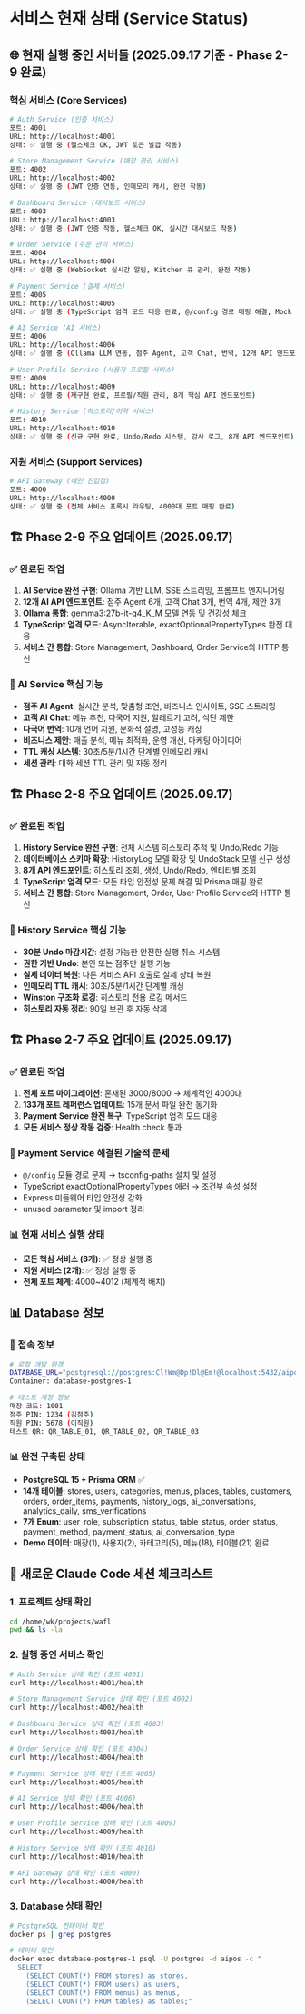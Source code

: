# 서비스 현재 상태 (Service Status)

## 🌐 현재 실행 중인 서버들 (2025.09.17 기준 - Phase 2-9 완료)

### 핵심 서비스 (Core Services)
```bash
# Auth Service (인증 서비스)
포트: 4001
URL: http://localhost:4001
상태: ✅ 실행 중 (헬스체크 OK, JWT 토큰 발급 작동)

# Store Management Service (매장 관리 서비스)
포트: 4002
URL: http://localhost:4002
상태: ✅ 실행 중 (JWT 인증 연동, 인메모리 캐시, 완전 작동)

# Dashboard Service (대시보드 서비스)
포트: 4003
URL: http://localhost:4003
상태: ✅ 실행 중 (JWT 인증 작동, 헬스체크 OK, 실시간 대시보드 작동)

# Order Service (주문 관리 서비스)
포트: 4004
URL: http://localhost:4004
상태: ✅ 실행 중 (WebSocket 실시간 알림, Kitchen 큐 관리, 완전 작동)

# Payment Service (결제 서비스)
포트: 4005
URL: http://localhost:4005
상태: ✅ 실행 중 (TypeScript 엄격 모드 대응 완료, @/config 경로 매핑 해결, Mock PG 정상 작동)

# AI Service (AI 서비스)
포트: 4006
URL: http://localhost:4006
상태: ✅ 실행 중 (Ollama LLM 연동, 점주 Agent, 고객 Chat, 번역, 12개 API 엔드포인트)

# User Profile Service (사용자 프로필 서비스)
포트: 4009
URL: http://localhost:4009
상태: ✅ 실행 중 (재구현 완료, 프로필/직원 관리, 8개 핵심 API 엔드포인트)

# History Service (히스토리/이력 서비스)
포트: 4010
URL: http://localhost:4010
상태: ✅ 실행 중 (신규 구현 완료, Undo/Redo 시스템, 감사 로그, 8개 API 엔드포인트)
```

### 지원 서비스 (Support Services)
```bash
# API Gateway (메인 진입점)
포트: 4000
URL: http://localhost:4000
상태: ✅ 실행 중 (전체 서비스 프록시 라우팅, 4000대 포트 매핑 완료)
```

## 🏗️ Phase 2-9 주요 업데이트 (2025.09.17)

### ✅ 완료된 작업
1. **AI Service 완전 구현**: Ollama 기반 LLM, SSE 스트리밍, 프롬프트 엔지니어링
2. **12개 AI API 엔드포인트**: 점주 Agent 6개, 고객 Chat 3개, 번역 4개, 제안 3개
3. **Ollama 통합**: gemma3:27b-it-q4_K_M 모델 연동 및 건강성 체크
4. **TypeScript 엄격 모드**: AsyncIterable, exactOptionalPropertyTypes 완전 대응
5. **서비스 간 통합**: Store Management, Dashboard, Order Service와 HTTP 통신

### 🔧 AI Service 핵심 기능
- **점주 AI Agent**: 실시간 분석, 맞춤형 조언, 비즈니스 인사이트, SSE 스트리밍
- **고객 AI Chat**: 메뉴 추천, 다국어 지원, 알레르기 고려, 식단 제한
- **다국어 번역**: 10개 언어 지원, 문화적 설명, 고성능 캐싱
- **비즈니스 제안**: 매출 분석, 메뉴 최적화, 운영 개선, 마케팅 아이디어
- **TTL 캐싱 시스템**: 30초/5분/1시간 단계별 인메모리 캐시
- **세션 관리**: 대화 세션 TTL 관리 및 자동 정리

## 🏗️ Phase 2-8 주요 업데이트 (2025.09.17)

### ✅ 완료된 작업
1. **History Service 완전 구현**: 전체 시스템 히스토리 추적 및 Undo/Redo 기능
2. **데이터베이스 스키마 확장**: HistoryLog 모델 확장 및 UndoStack 모델 신규 생성
3. **8개 API 엔드포인트**: 히스토리 조회, 생성, Undo/Redo, 엔티티별 조회
4. **TypeScript 엄격 모드**: 모든 타입 안전성 문제 해결 및 Prisma 매핑 완료
5. **서비스 간 통합**: Store Management, Order, User Profile Service와 HTTP 통신

### 🔧 History Service 핵심 기능
- **30분 Undo 마감시간**: 설정 가능한 안전한 실행 취소 시스템
- **권한 기반 Undo**: 본인 또는 점주만 실행 가능
- **실제 데이터 복원**: 다른 서비스 API 호출로 실제 상태 복원
- **인메모리 TTL 캐시**: 30초/5분/1시간 단계별 캐싱
- **Winston 구조화 로깅**: 히스토리 전용 로깅 메서드
- **히스토리 자동 정리**: 90일 보관 후 자동 삭제

## 🏗️ Phase 2-7 주요 업데이트 (2025.09.17)

### ✅ 완료된 작업
1. **전체 포트 마이그레이션**: 혼재된 3000/8000 → 체계적인 4000대
2. **133개 포트 레퍼런스 업데이트**: 15개 문서 파일 완전 동기화
3. **Payment Service 완전 복구**: TypeScript 엄격 모드 대응
4. **모든 서비스 정상 작동 검증**: Health check 통과

### 🔧 Payment Service 해결된 기술적 문제
- `@/config` 모듈 경로 문제 → tsconfig-paths 설치 및 설정
- TypeScript exactOptionalPropertyTypes 에러 → 조건부 속성 설정
- Express 미들웨어 타입 안전성 강화
- unused parameter 및 import 정리

### 📊 현재 서비스 실행 상태
- **모든 핵심 서비스 (8개)**: ✅ 정상 실행 중
- **지원 서비스 (2개)**: ✅ 정상 실행 중
- **전체 포트 체계**: 4000~4012 (체계적 배치)

## 📊 Database 정보

### 💾 접속 정보
```bash
# 로컬 개발 환경
DATABASE_URL="postgresql://postgres:Cl!Wm@Dp!Dl@Em!@localhost:5432/aipos?schema=public"
Container: database-postgres-1

# 테스트 계정 정보
매장 코드: 1001
점주 PIN: 1234 (김점주)
직원 PIN: 5678 (이직원)
테스트 QR: QR_TABLE_01, QR_TABLE_02, QR_TABLE_03
```

### 📊 완전 구축된 상태
- **PostgreSQL 15 + Prisma ORM** ✅
- **14개 테이블**: stores, users, categories, menus, places, tables, customers, orders, order_items, payments, history_logs, ai_conversations, analytics_daily, sms_verifications
- **7개 Enum**: user_role, subscription_status, table_status, order_status, payment_method, payment_status, ai_conversation_type
- **Demo 데이터**: 매장(1), 사용자(2), 카테고리(5), 메뉴(18), 테이블(21) 완료

## 🚨 새로운 Claude Code 세션 체크리스트

### 1. 프로젝트 상태 확인
```bash
cd /home/wk/projects/wafl
pwd && ls -la
```

### 2. 실행 중인 서비스 확인
```bash
# Auth Service 상태 확인 (포트 4001)
curl http://localhost:4001/health

# Store Management Service 상태 확인 (포트 4002)
curl http://localhost:4002/health

# Dashboard Service 상태 확인 (포트 4003)
curl http://localhost:4003/health

# Order Service 상태 확인 (포트 4004)
curl http://localhost:4004/health

# Payment Service 상태 확인 (포트 4005)
curl http://localhost:4005/health

# AI Service 상태 확인 (포트 4006)
curl http://localhost:4006/health

# User Profile Service 상태 확인 (포트 4009)
curl http://localhost:4009/health

# History Service 상태 확인 (포트 4010)
curl http://localhost:4010/health

# API Gateway 상태 확인 (포트 4000)
curl http://localhost:4000/health
```

### 3. Database 상태 확인
```bash
# PostgreSQL 컨테이너 확인
docker ps | grep postgres

# 데이터 확인
docker exec database-postgres-1 psql -U postgres -d aipos -c "
  SELECT
    (SELECT COUNT(*) FROM stores) as stores,
    (SELECT COUNT(*) FROM users) as users,
    (SELECT COUNT(*) FROM menus) as menus,
    (SELECT COUNT(*) FROM tables) as tables;"
```